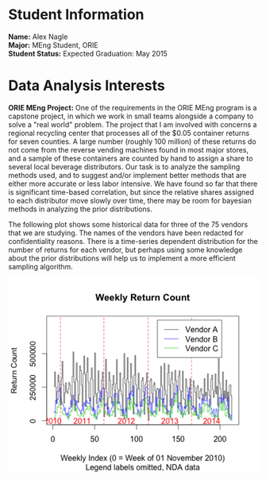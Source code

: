 # Student Information

**Name:** Alex Nagle  
**Major:** MEng Student, ORIE  
**Student Status:** Expected Graduation: May 2015  

# Data Analysis Interests

**ORIE MEng Project:**
One of the requirements in the ORIE MEng program is a capstone project, in which we work in small teams alongside a company to solve a "real world" problem. 
The project that I am involved with concerns a regional recycling center that processes all of the $0.05 container returns for seven counties. 
A large number (roughly 100 million) of these returns do not come from the reverse vending machines found in most major stores, and a sample of these containers are counted by hand to assign a share to several local beverage distributors. 
Our task is to analyze the sampling methods used, and to suggest and/or implement better methods that are either more accurate or less labor intensive. 
We have found so far that there is significant time-based correlation, but since the relative shares assigned to each distributor move slowly over time, there may be room for bayesian methods in analyzing the prior distributions.

The following plot shows some historical data for three of the 75 vendors that we are studying. 
The names of the vendors have been redacted for confidentiality reasons. 
There is a time-series dependent distribution for the number of returns for each vendor, but perhaps using some knowledge about the prior distributions will help us to implement a more efficient sampling algorithm.

![](Rplot.png?raw=true)